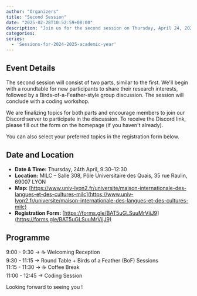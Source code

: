 ```yaml
---
author: "Organizers"
title: "Second Session"
date: "2025-02-28T10:52:59+08:00"
description: "Join us for the second session on Thursday, April 24, 2025 (9:00–13:00)!"
categories:
series:
  - 'Sessions-for-2024-2025-academic-year'
---
```


## Event Details
The second session will consist of two parts, similar to the first. 
We'll begin with a roundtable for new participants to share their research interests, followed by a Birds-of-a-Feather-style group discussion. The session will conclude with a coding workshop.

We are finalizing topics for both parts and encourage members to join our Discord server to participate in the discussion. 
To receive the Discord link, please fill out the form on the homepage (if you haven't already).

You can also select your preferred topics in the registration form below.

## Date and Location

- **Date & Time:** Thursday, 24th April, 9:30–12:30  
- **Location:** MILC – Salle 308, Pôle Universitaire des Quais, 35 rue Raulin, 69007 LYON  
- **Map:** [https://www.univ-lyon2.fr/universite/maison-internationale-des-langues-et-des-cultures-milc](https://www.univ-lyon2.fr/universite/maison-internationale-des-langues-et-des-cultures-milc)  
- **Registration Form:** [https://forms.gle/BAT5uGLSuuMrVijJ9](https://forms.gle/BAT5uGLSuuMrVijJ9)


## Programme

 9:00 - 9:30 → ☕ Welcoming Reception  
 9:30 - 11:15 → Round Table + Birds of a Feather (BoF) Sessions  
11:15 - 11:30 → ☕ Coffee Break  
11:00 - 12:45 → Coding Session

Looking forward to seeing you !